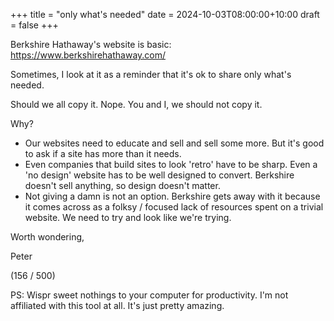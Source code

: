 +++
title = "only what's needed"
date = 2024-10-03T08:00:00+10:00
draft = false
+++

Berkshire Hathaway's website is basic: https://www.berkshirehathaway.com/​

Sometimes, I look at it as a reminder that it's ok to share only what's needed.

Should we all copy it. Nope. You and I, we should not copy it.

Why?

* Our websites need to educate and sell and sell some more. But it's good to ask if a site has more than it needs.
​
* Even companies that build sites to look 'retro' have to be sharp. Even a 'no design' website has to be well designed to convert. Berkshire doesn't sell anything, so design doesn't matter.
​
* Not giving a damn is not an option. Berkshire gets away with it because it comes across as a folksy / focused lack of resources spent on a trivial website. We need to try and look like we're trying.

Worth wondering,

Peter

(156 / 500)
​

PS: Wispr sweet nothings to your computer for productivity. I'm not affiliated with this tool at all. It's just pretty amazing.